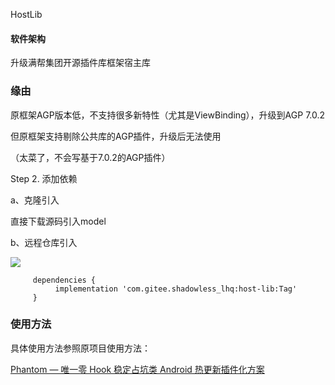 HostLib

#### 软件架构

升级满帮集团开源插件库框架宿主库

### 缘由

原框架AGP版本低，不支持很多新特性（尤其是ViewBinding），升级到AGP 7.0.2

但原框架支持剔除公共库的AGP插件，升级后无法使用

（太菜了，不会写基于7.0.2的AGP插件）

Step 2. 添加依赖

a、克隆引入

直接下载源码引入model

b、远程仓库引入

[![](https://jitpack.io/v/com.gitee.shadowless_lhq/host-lib.svg)](https://jitpack.io/#com.gitee.shadowless_lhq/host-lib)

```
     dependencies {
          implementation 'com.gitee.shadowless_lhq:host-lib:Tag'
     }
```

### 使用方法

具体使用方法参照原项目使用方法：

[Phantom — 唯一零 Hook 稳定占坑类 Android 热更新插件化方案](https://github.com/ManbangGroup/Phantom)
